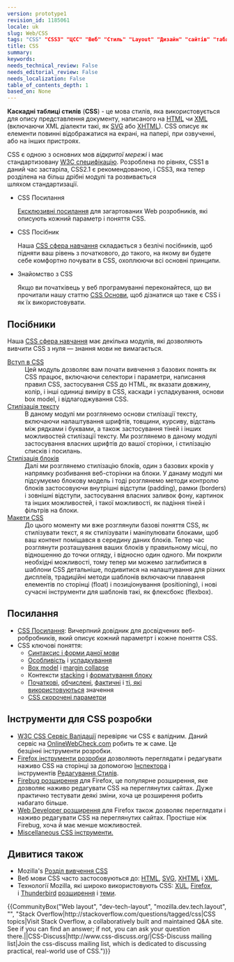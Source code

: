 ```yaml
---
version: prototype1
revision_id: 1185061
locale: uk
slug: Web/CSS
tags: "CSS" "CSS3" "ЦСС" "Веб" "Стиль" "Layout" "Дизайн" "сайтів" "таблиця" "Reference" "каскадна" "сторінок" "оформлення"
title: CSS
summary: 
keywords: 
needs_technical_review: False
needs_editorial_review: False
needs_localization: False
table_of_contents_depth: 1
based_on: None
---
```

<p><span class="seoSummary"><strong>Каскадні таблиці стилів</strong>&nbsp;(<strong>CSS</strong>) - це мова стилів, яка використовується для опису представлення документу, написаного на&nbsp;<a href="/uk/docs/Web/HTML" title="HyperText Markup Language">HTML</a></span> чи&nbsp;<a href="/uk/docs/XML">XML</a> (включаючи XML&nbsp;діалекти такі, як&nbsp;<a href="/uk/docs/SVG">SVG</a>&nbsp;або&nbsp;<a href="/uk/docs/XHTML">XHTML</a>). CSS описує як елементи повинні відображатися на екрані, на папері, при озвученні, або на інших пристроях.</p>

<p>CSS є одною з основних мов&nbsp;<em>відкритої мережі</em> і має стандартизовану&nbsp;<a class="external" href="http://w3.org/Style/CSS/#specs">W3C специфікацію</a>. Розроблена по рівнях, CSS1 в даний час застаріла, CSS2.1 є рекомендованою, і CSS3, яка тепер розділена на більш дрібні модулі та розвивається шляхом&nbsp;стандартизації.</p>

<section id="sect1">
<ul class="card-grid">
 <li><span>CSS Посилання</span>

  <p><a href="/uk/docs/Web/CSS/Reference">Ексклюзивні посилання</a>&nbsp;для загартованих Web розробників, які описують кожний параметр і поняття CSS.</p>
 </li>
 <li><span>CSS Посібник</span>
  <p>Наша&nbsp;<a href="https://developer.mozilla.org/en-US/docs/Learn/CSS">CSS сфера навчання</a>&nbsp;складається з безлічі посібників, щоб підняти ваш рівень з початкового, до такого, на якому ви будете себе комфортно почувати в CSS, охоплюючи всі основні принципи.</p>
 </li>
 <li><span>Знайомство з&nbsp;CSS</span>
  <p>Якщо ви початківець у веб програмуванні&nbsp;переконайтеся, що ви прочитали нашу статтю <a href="https://developer.mozilla.org/en-US/docs/Learn/Getting_started_with_the_web/CSS_basics">CSS Основи</a>, щоб дізнатися що таке є CSS і як їх використовувати.</p>
 </li>
</ul>

<div class="row topicpage-table">
<div class="section">
<h2 id="Посібники">Посібники</h2>

<p>Наша&nbsp;<a href="https://developer.mozilla.org/en-US/docs/Learn/CSS">CSS сфера навчання</a>&nbsp;має декілька модулів, які дозволяють вивчити CSS з нуля — знання мови не вимагається.</p>

<dl>
 <dt><a href="https://developer.mozilla.org/en-US/docs/Learn/CSS/Introduction_to_CSS">Вступ в CSS</a></dt>
 <dd>Цей модуль дозволяє вам почати вивчення з базових понять як CSS працює, включаючи селектори і параметри, написання правил CSS, застосування CSS до&nbsp;HTML, як вказати довжину, колір, і інші одиниці виміру в CSS, каскади і успадкування, основи box model, і відлагоджування CSS.</dd>
 <dt><a href="https://developer.mozilla.org/en-US/docs/Learn/CSS/Styling_text">Стилізація тексту</a></dt>
 <dd>В даному модулі ми розглянемо основи стилізації тексту, включаючи налаштування шрифтів, товщини, курсиву, відстань між рядками і буквами, а також застосування тіней і інших можливостей стилізації тексту. Ми розглянемо в даному&nbsp;модулі застосування власних шрифтів до вашої сторінки, і стилізацію списків і посилань.</dd>
 <dt><a href="https://developer.mozilla.org/en-US/docs/Learn/CSS/Styling_boxes">Стилізація блоків</a></dt>
 <dd>Далі ми розглянемо стилізацію блоків, один з базових кроків у напрямку розбивання веб-сторінки на блоки. У данаму модулі ми підсумуємо блокову модель і тоді розглянемо методи контролю блоків застосовуючи внутрішні відступи (padding), рамки (borders) і зовнішні відступи, застосування власних заливок фону, картинок та інших можливостей, і такої можливості, як падіння тіней і фільтрів на блоки.</dd>
 <dt><a href="https://developer.mozilla.org/en-US/docs/Learn/CSS/CSS_layout">Макети CSS</a></dt>
 <dd>До цього моменту ми вже розглянули базові поняття CSS, як стилізувати текст, я як стилізувати і маніпулювати блоками, щоб ваш контент поміщався в середину даних блоків. Тепер час розглянути розташування ваших блоків у правильному місці, по відношенню до точки огляду, і відносно один одного. Ми покрили необхідні можливості, тому тепер ми можемо заглибитися в шаблони CSS детальніше, подивитися на налаштування для різних дисплеїв, традиційні методи шаблонів включаючи плавання елементів по сторінці (float) і позиціонування (positioning), і нові сучасні інструменти для шаблонів такі, як флексбокс (flexbox).</dd>
</dl>
</div>

<div class="section">
<h2 id="Посилання">Посилання</h2>

<ul>
 <li><a href="https://developer.mozilla.org/en-US/docs/Web/CSS/Reference">CSS Посилання</a>: Вичерпний довідник для досвідчених веб-робробників, який описує кожний параметрт і кожне поняття CSS.</li>
 <li>CSS ключові поняття:
  <ul>
   <li><a href="https://developer.mozilla.org/en-US/docs/CSS/Syntax">Синтаксис і форми даної мови</a></li>
   <li><a href="https://developer.mozilla.org/en-US/docs/CSS/Specificity">Особливість</a>&nbsp;і <a href="https://developer.mozilla.org/en-US/docs/CSS/inheritance">успадкування</a></li>
   <li><a href="https://developer.mozilla.org/en-US/docs/CSS/box_model">Box model</a>&nbsp;і&nbsp;<a href="https://developer.mozilla.org/en-US/docs/CSS/margin_collapsing">margin collapse</a></li>
   <li>Контексти&nbsp;<a href="https://developer.mozilla.org/en-US/docs/CSS/Understanding_z-index/The_stacking_context" title="The stacking context">stacking</a>&nbsp;і&nbsp;<a href="https://developer.mozilla.org/en-US/docs/CSS/block_formatting_context" title="block formatting context">форматування блоку</a></li>
   <li><a href="https://developer.mozilla.org/en-US/docs/CSS/initial_value">Початкові</a>,&nbsp;<a href="https://developer.mozilla.org/en-US/docs/CSS/computed_value">обчислені</a>,&nbsp;<a href="https://developer.mozilla.org/en-US/docs/CSS/actual_value">фактичні</a>&nbsp;і <a href="https://developer.mozilla.org/en-US/docs/CSS/used_value">ті, які використовуються</a>&nbsp;значення</li>
   <li><a href="https://developer.mozilla.org/en-US/docs/CSS/Shorthand_properties">CSS скорочені параметри</a></li>
  </ul>
 </li>
</ul>

<h2 id="Інструменти_для_CSS_розробки">Інструменти для CSS розробки</h2>

<ul>
 <li><a href="http://jigsaw.w3.org/css-validator/">W3C CSS Сервіс Валідації</a>&nbsp;перевіряє чи CSS є валідним. Даний сервіс на <a href="http://www.onlinewebcheck.com/">OnlineWebCheck.com</a>&nbsp;робить те ж саме. Це безцінні&nbsp;інструменти розробки.</li>
 <li><a href="https://developer.mozilla.org/en-US/docs/Tools">Firefox інструменти розробки</a>&nbsp;дозволяють переглядати і редагувати наживо CSS на сторінці за допомогою&nbsp;<a href="https://developer.mozilla.org/en-US/docs/Tools/Page_Inspector">Iнспектора</a>&nbsp;і інструментів&nbsp;<a href="https://developer.mozilla.org/en-US/docs/Tools/Style_Editor">Редагування Стилів</a>.</li>
 <li><a href="https://addons.mozilla.org/en-US/firefox/addon/1843">Firebug розширення</a>&nbsp;для Firefox, це популярне розширення, яке дозволяє наживо редагувати CSS на переглянутих сайтах. Дуже практично тестувати деякі зміни, хоча це розширення робить набагато більше.</li>
 <li><a href="https://addons.mozilla.org/en-US/firefox/addon/60">Web Developer розширення</a>&nbsp;для Firefox також дозволяє переглядати і наживо редагувати CSS на переглянутих сайтах. Простіше ніж Firebug, хоча й має менше можливостей.</li>
 <li><a href="https://developer.mozilla.org/en-US/docs/Web/CSS/Tools">Miscellaneous CSS інструменти.</a></li>
</ul>
</div>
</div>
</section>

<h2 id="Дивитися_також">Дивитися також</h2>

<ul>
 <li>Mozilla's <a href="/uk/Learn/CSS">Розділ вивчення CSS</a></li>
 <li>Веб мови CSS часто застосовуються до: <a href="/uk/docs/HTML">HTML</a>, <a href="/uk/docs/SVG">SVG</a>, <a href="/uk/docs/XHTML">XHTML</a> і <a href="/uk/docs/XML">XML</a>.</li>
 <li>Технології Mozilla, які широко використовують CSS: <a href="/uk/docs/Mozilla/Tech/XUL">XUL</a>, <a href="/uk/Firefox">Firefox</a>, і&nbsp;<a href="/uk/docs/Mozilla/Thunderbird">Thunderbird</a> <a href="/uk/docs/Extensions">розширення</a>&nbsp;і&nbsp;<a href="/uk/Add-ons/Themes">теми</a>.</li>
</ul>

<p>{{CommunityBox("Web layout", "dev-tech-layout", "mozilla.dev.tech.layout", "", "Stack Overflow|http://stackoverflow.com/questions/tagged/css|CSS topics|Visit Stack Overflow, a collaboratively built and maintained Q&amp;A site. See if you can find an answer; if not, you can ask your question there.||CSS-Discuss|http://www.css-discuss.org/|CSS-Discuss mailing list|Join the css-discuss mailing list, which is dedicated to discussing practical, real-world use of CSS.")}}</p>

